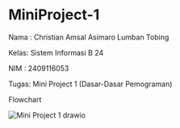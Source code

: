 # MiniProject-1
Nama : Christian Amsal Asimaro Lumban Tobing

Kelas: Sistem Informasi B 24

NIM  : 2409116053

Tugas: Mini Project 1 (Dasar-Dasar Pemograman)

Flowchart

![Mini Project 1 drawio](https://github.com/user-attachments/assets/9bdebe06-ed01-4f47-b022-7a8c8f06878f)
